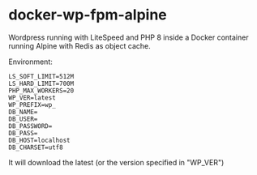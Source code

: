 # docker-wp-fpm-alpine
Wordpress running with LiteSpeed and PHP 8 inside a Docker container running Alpine with Redis as object cache.

Environment:

```
LS_SOFT_LIMIT=512M
LS_HARD_LIMIT=700M
PHP_MAX_WORKERS=20
WP_VER=latest
WP_PREFIX=wp_
DB_NAME=
DB_USER=
DB_PASSWORD=
DB_PASS=
DB_HOST=localhost
DB_CHARSET=utf8
```

It will download the latest (or the version specified in "WP_VER")

